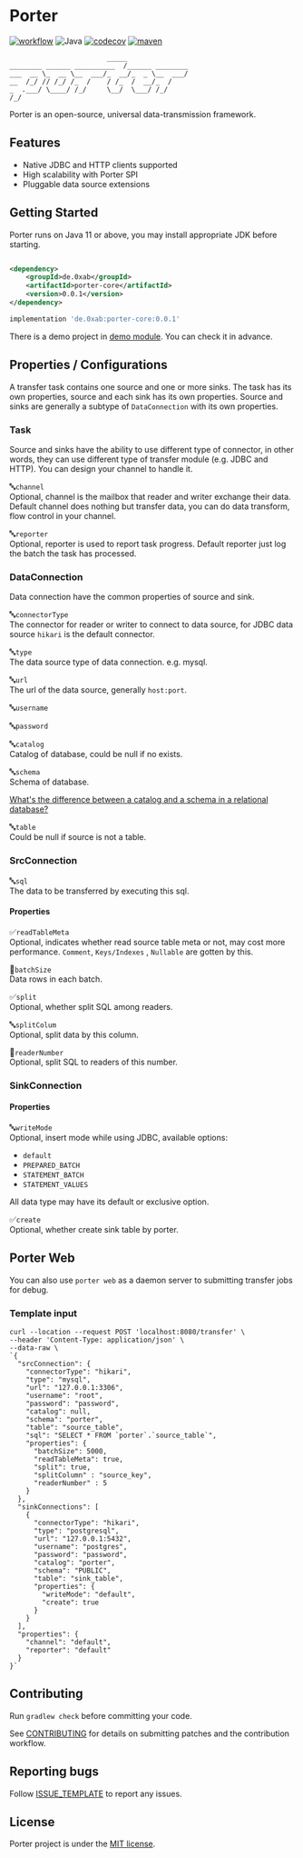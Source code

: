 # Porter

[![workflow](https://github.com/arjenzhou/porter/actions/workflows/build.yml/badge.svg)](https://github.com/arjenzhou/porter/actions)
![Java](https://img.shields.io/badge/Java-%5E11-blue)
[![codecov](https://codecov.io/gh/arjenzhou/porter/branch/master/graph/badge.svg?token=WMRO0TVZMG)](https://codecov.io/gh/arjenzhou/porter)
[![maven](https://img.shields.io/maven-central/v/de.0xab/porter-core)](https://search.maven.org/search?q=a:porter-core)

                            _____
    ________ ______ __________  /______ ________
    ___  __ \_  __ \__  ___/_  __/_  _ \__  ___/
    __  /_/ // /_/ /_  /    / /_  /  __/_  /
    _  .___/ \____/ /_/     \__/  \___/ /_/
    /_/

Porter is an open-source, universal data-transmission framework.

## Features

- Native JDBC and HTTP clients supported
- High scalability with Porter SPI
- Pluggable data source extensions

## Getting Started

Porter runs on Java 11 or above, you may install appropriate JDK before starting.

```xml

<dependency>
    <groupId>de.0xab</groupId>
    <artifactId>porter-core</artifactId>
    <version>0.0.1</version>
</dependency>
```

```groovy
implementation 'de.0xab:porter-core:0.0.1'
```

There is a demo project in [demo module](./demo/src). You can check it in advance.

## Properties / Configurations

A transfer task contains one source and one or more sinks. The task has its own properties, source and each sink has its
own properties. Source and sinks are generally a subtype of `DataConnection` with its own properties.

### Task

Source and sinks have the ability to use different type of connector, in other words, they can use different type of
transfer module (e.g. JDBC and HTTP). You can design your channel to handle it.

🔤`channel`  
Optional, channel is the mailbox that reader and writer exchange their data. Default channel does nothing but transfer
data, you can do data transform, flow control in your channel.

🔤`reporter`  
Optional, reporter is used to report task progress. Default reporter just log the batch the task has processed.

### DataConnection

Data connection have the common properties of source and sink.

🔤`connectorType`  
The connector for reader or writer to connect to data source, for JDBC data source `hikari` is the default connector.

🔤`type`  
The data source type of data connection. e.g. mysql.

🔤`url`  
The url of the data source, generally `host:port`.

🔤`username`

🔤`password`

🔤`catalog`  
Catalog of database, could be null if no exists.

🔤`schema`  
Schema of database.

[What's the difference between a catalog and a schema in a relational database?](https://stackoverflow.com/questions/7022755/whats-the-difference-between-a-catalog-and-a-schema-in-a-relational-database)

🔤`table`  
Could be null if source is not a table.

### SrcConnection

🔤`sql`  
The data to be transferred by executing this sql.

#### Properties

✅`readTableMeta`  
Optional, indicates whether read source table meta or not, may cost more performance. `Comment`, `Keys/Indexes`
, `Nullable` are gotten by this.

🔢`batchSize`  
Data rows in each batch.

✅`split`  
Optional, whether split SQL among readers.

🔤`splitColum`  
Optional, split data by this column.

🔢`readerNumber`  
Optional, split SQL to readers of this number.

### SinkConnection

#### Properties

🔤`writeMode`  
Optional, insert mode while using JDBC, available options:

- `default`
- `PREPARED_BATCH`
- `STATEMENT_BATCH`
- `STATEMENT_VALUES`

All data type may have its default or exclusive option.

✅`create`  
Optional, whether create sink table by porter.

## Porter Web

You can also use `porter web` as a daemon server to submitting transfer jobs for debug.

### Template input

```shell
curl --location --request POST 'localhost:8080/transfer' \
--header 'Content-Type: application/json' \
--data-raw \
`{
  "srcConnection": {
    "connectorType": "hikari",
    "type": "mysql",
    "url": "127.0.0.1:3306",
    "username": "root",
    "password": "password",
    "catalog": null,
    "schema": "porter",
    "table": "source_table",
    "sql": "SELECT * FROM `porter`.`source_table`",
    "properties": {
      "batchSize": 5000,
      "readTableMeta": true,
      "split": true,
      "splitColumn" : "source_key",
      "readerNumber" : 5
    }
  },
  "sinkConnections": [
    {
      "connectorType": "hikari",
      "type": "postgresql",
      "url": "127.0.0.1:5432",
      "username": "postgres",
      "password": "password",
      "catalog": "porter",
      "schema": "PUBLIC",
      "table": "sink_table",
      "properties": {
        "writeMode": "default",
        "create": true
      }
    }
  ],
  "properties": {
    "channel": "default",
    "reporter": "default"
  }
}`
```

## Contributing

Run `gradlew check` before committing your code.

See [CONTRIBUTING](CONTRIBUTING.md) for details on submitting patches and the contribution workflow.

## Reporting bugs

Follow [ISSUE_TEMPLATE](.github/ISSUE_TEMPLATE/BUG_REPORT.md) to report any issues.

## License

Porter project is under the [MIT license](LICENSE).
